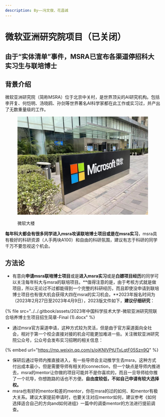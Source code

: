 ```yaml
---
description: By——冯文俊、花昌诚
---
```


# 微软亚洲研究院项目（已关闭）



## 由于“实体清单”事件，MSRA已宣布各渠道停招科大实习生与联培博士



## 背景介绍

微软亚洲研究院（简称MSRA）位于北京中关村，是世界顶尖的AI研究机构。包括李开复、何恺明、汤晓鸥、孙剑等世界著名AI科学家都在此工作或实习过，并产出了无数重量级的工作。

<figure><img src="../../.gitbook/assets/fa2e364cba4436e7de2b7bdbfe8119e.jpg" alt="" width="563"><figcaption><p>微软大楼</p></figcaption></figure>

**每年科大都会有很多同学进入msra攻读联培博士项目或是在msra实习**，msra具有极好的科研资源（人手两块A100）和自由的科研氛围，建议有志于科研的同学千万不要忽视这个机会。

## 方法论

* 有意向**申请msra联培博士项目**或是**进入msra实习**或是**白嫖项目经历**的同学可以关注每年科大与msra的联培项目。**值得注意的是，由于考核方式就是做项目，所以无论过不过都能得到一个完整的科研经历，而且即使没申请到联培博士项目也有很大机会获得大四在msra的实习机会。**2023年报名时间为（2023年2月27日至2023年4月9日），2023版文件如下，**建议仔细研究**：

{% file src="../../.gitbook/assets/2023年中国科学技术大学-微软亚洲研究院联合培养博士生项目招生简章-Final (1).docx" %}

* 通过msra官方渠道申请，这种方式较为灵活，但是由于官方渠道面向全社会，相对于第一个校企直接对接的机会可能更加难进一些。关注微软亚洲研究院公众号，公众号会发布实习招聘的相关信息：

{% embed url="https://mp.weixin.qq.com/s/ojKNIVPtUTxLqtF05Szn9Q" %}

* 保研后通过导师内推直接进入，有一些导师会主动推学生去msra，这种方式付出成本最小，但是需要导师有相关的connection，但一个缺点是导师内推进去，msra的mentor让你做的项目可能并不是你喜欢的，而且一旦导师给你推了一个坑导，你想跑路的话也不方便。**自由度较低，不如自己申请有较大选择权。**
* msra也有好的mentor和差的mentor，你在msra的过的如何、和mentor有极大关系。建议大家提前申请时，也要关注对应mentor如何，建议参考《如何选择适合自己的方向and如何进组》一篇中的调查mentor的方法进行提前调查。

